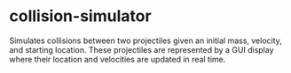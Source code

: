 # collision-simulator
Simulates collisions between two projectiles given an initial mass, velocity, and starting location. These projectiles are represented by a GUI display where their location and velocities are updated in real time.

